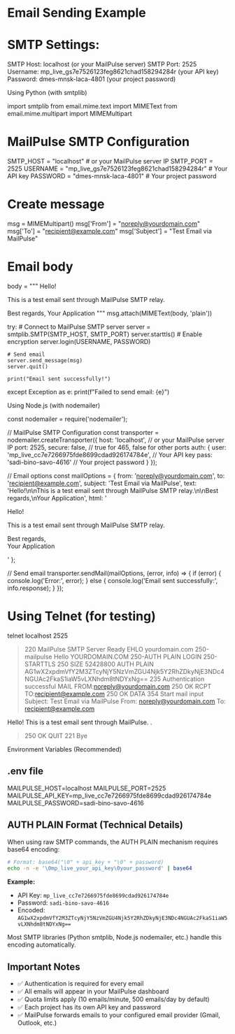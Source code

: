 # Email Sending Example

# SMTP Settings:
SMTP Host: localhost (or your MailPulse server)
SMTP Port: 2525
Username: mp_live_gs7e7526123feg8621chad158294284r (your API key)
Password: dmes-mnsk-laca-4801 (your project password)

Using Python (with smtplib)

import smtplib
from email.mime.text import MIMEText
from email.mime.multipart import MIMEMultipart

# MailPulse SMTP Configuration
SMTP_HOST = "localhost"  # or your MailPulse server IP
SMTP_PORT = 2525
USERNAME = "mp_live_gs7e7526123feg8621chad158294284r"  # Your API key
PASSWORD = "dmes-mnsk-laca-4801"  # Your project password

# Create message
msg = MIMEMultipart()
msg['From'] = "noreply@yourdomain.com"
msg['To'] = "recipient@example.com"
msg['Subject'] = "Test Email via MailPulse"

# Email body
body = """
Hello!

This is a test email sent through MailPulse SMTP relay.

Best regards,
Your Application
"""
msg.attach(MIMEText(body, 'plain'))

try:
    # Connect to MailPulse SMTP server
    server = smtplib.SMTP(SMTP_HOST, SMTP_PORT)
    server.starttls()  # Enable encryption
    server.login(USERNAME, PASSWORD)

    # Send email
    server.send_message(msg)
    server.quit()

    print("Email sent successfully!")

except Exception as e:
    print(f"Failed to send email: {e}")

Using Node.js (with nodemailer)

const nodemailer = require('nodemailer');

// MailPulse SMTP Configuration
const transporter = nodemailer.createTransporter({
    host: 'localhost',  // or your MailPulse server IP
    port: 2525,
    secure: false,  // true for 465, false for other ports
    auth: {
        user: 'mp_live_cc7e7266975fde8699cdad926174784e',  // Your API key
        pass: 'sadi-bino-savo-4616'  // Your project password
    }
});

// Email options
const mailOptions = {
    from: 'noreply@yourdomain.com',
    to: 'recipient@example.com',
    subject: 'Test Email via MailPulse',
    text: 'Hello!\n\nThis is a test email sent through MailPulse SMTP relay.\n\nBest regards,\nYour Application',
    html: '<p>Hello!</p><p>This is a test email sent through MailPulse SMTP relay.</p><p>Best regards,<br>Your Application</p>'
};

// Send email
transporter.sendMail(mailOptions, (error, info) => {
    if (error) {
        console.log('Error:', error);
    } else {
        console.log('Email sent successfully:', info.response);
    }
});

# Using Telnet (for testing)

telnet localhost 2525
> 220 MailPulse SMTP Server Ready
EHLO yourdomain.com
> 250-mailpulse Hello YOURDOMAIN.COM
> 250-AUTH PLAIN LOGIN
> 250-STARTTLS
> 250 SIZE 52428800
AUTH PLAIN AG1wX2xpdmVfY2M3ZTcyNjY5NzVmZGU4Njk5Y2RhZDkyNjE3NDc4NGUAc2FkaS1iaW5vLXNhdm8tNDYxNg==
> 235 Authentication successful
MAIL FROM:<noreply@yourdomain.com>
> 250 OK
RCPT TO:<recipient@example.com>
> 250 OK
DATA
> 354 Start mail input
Subject: Test Email via MailPulse
From: noreply@yourdomain.com
To: recipient@example.com

Hello! This is a test email sent through MailPulse.
.
> 250 OK
QUIT
> 221 Bye

Environment Variables (Recommended)

## .env file
MAILPULSE_HOST=localhost
MAILPULSE_PORT=2525
MAILPULSE_API_KEY=mp_live_cc7e7266975fde8699cdad926174784e
MAILPULSE_PASSWORD=sadi-bino-savo-4616

## AUTH PLAIN Format (Technical Details)

When using raw SMTP commands, the AUTH PLAIN mechanism requires base64 encoding:

```bash
# Format: base64("\0" + api_key + "\0" + password)
echo -n -e '\0mp_live_your_api_key\0your_password' | base64
```

**Example:**
- API Key: `mp_live_cc7e7266975fde8699cdad926174784e`
- Password: `sadi-bino-savo-4616`
- Encoded: `AG1wX2xpdmVfY2M3ZTcyNjY5NzVmZGU4Njk5Y2RhZDkyNjE3NDc4NGUAc2FkaS1iaW5vLXNhdm8tNDYxNg==`

Most SMTP libraries (Python smtplib, Node.js nodemailer, etc.) handle this encoding automatically.

## Important Notes

- ✅ Authentication is required for every email
- ✅ All emails will appear in your MailPulse dashboard  
- ✅ Quota limits apply (10 emails/minute, 500 emails/day by default)
- ✅ Each project has its own API key and password
- ✅ MailPulse forwards emails to your configured email provider (Gmail, Outlook, etc.)